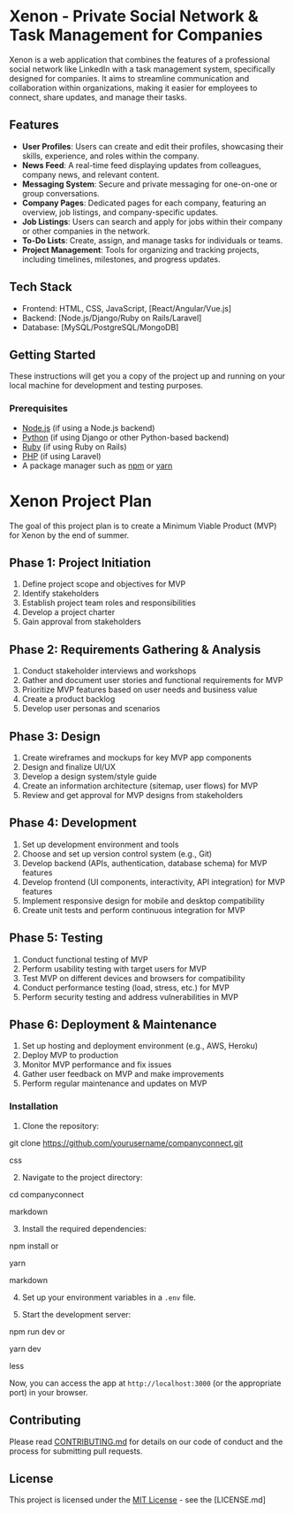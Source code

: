   # Xenon - Private Social Network & Task Management for Companies

Xenon is a web application that combines the features of a professional social network like LinkedIn with a task management system, specifically designed for companies. It aims to streamline communication and collaboration within organizations, making it easier for employees to connect, share updates, and manage their tasks.

## Features

- **User Profiles**: Users can create and edit their profiles, showcasing their skills, experience, and roles within the company.
- **News Feed**: A real-time feed displaying updates from colleagues, company news, and relevant content.
- **Messaging System**: Secure and private messaging for one-on-one or group conversations.
- **Company Pages**: Dedicated pages for each company, featuring an overview, job listings, and company-specific updates.
- **Job Listings**: Users can search and apply for jobs within their company or other companies in the network.
- **To-Do Lists**: Create, assign, and manage tasks for individuals or teams.
- **Project Management**: Tools for organizing and tracking projects, including timelines, milestones, and progress updates.

## Tech Stack

- Frontend: HTML, CSS, JavaScript, [React/Angular/Vue.js]
- Backend: [Node.js/Django/Ruby on Rails/Laravel]
- Database: [MySQL/PostgreSQL/MongoDB]

## Getting Started

These instructions will get you a copy of the project up and running on your local machine for development and testing purposes.

### Prerequisites

- [Node.js](https://nodejs.org/) (if using a Node.js backend)
- [Python](https://www.python.org/) (if using Django or other Python-based backend)
- [Ruby](https://www.ruby-lang.org/) (if using Ruby on Rails)
- [PHP](https://www.php.net/) (if using Laravel)
- A package manager such as [npm](https://www.npmjs.com/) or [yarn](https://yarnpkg.com/)


# Xenon Project Plan

The goal of this project plan is to create a Minimum Viable Product (MVP) for Xenon by the end of summer.

## Phase 1: Project Initiation

1. Define project scope and objectives for MVP
2. Identify stakeholders
3. Establish project team roles and responsibilities
4. Develop a project charter
5. Gain approval from stakeholders

## Phase 2: Requirements Gathering & Analysis

1. Conduct stakeholder interviews and workshops
2. Gather and document user stories and functional requirements for MVP
3. Prioritize MVP features based on user needs and business value
4. Create a product backlog
5. Develop user personas and scenarios

## Phase 3: Design

1. Create wireframes and mockups for key MVP app components
2. Design and finalize UI/UX
3. Develop a design system/style guide
4. Create an information architecture (sitemap, user flows) for MVP
5. Review and get approval for MVP designs from stakeholders

## Phase 4: Development

1. Set up development environment and tools
2. Choose and set up version control system (e.g., Git)
3. Develop backend (APIs, authentication, database schema) for MVP features
4. Develop frontend (UI components, interactivity, API integration) for MVP features
5. Implement responsive design for mobile and desktop compatibility
6. Create unit tests and perform continuous integration for MVP

## Phase 5: Testing

1. Conduct functional testing of MVP
2. Perform usability testing with target users for MVP
3. Test MVP on different devices and browsers for compatibility
4. Conduct performance testing (load, stress, etc.) for MVP
5. Perform security testing and address vulnerabilities in MVP

## Phase 6: Deployment & Maintenance

1. Set up hosting and deployment environment (e.g., AWS, Heroku)
2. Deploy MVP to production
3. Monitor MVP performance and fix issues
4. Gather user feedback on MVP and make improvements
5. Perform regular maintenance and updates on MVP

### Installation

1. Clone the repository:

git clone https://github.com/yourusername/companyconnect.git

css


2. Navigate to the project directory:

cd companyconnect

markdown


3. Install the required dependencies:

npm install
or

yarn

markdown


4. Set up your environment variables in a `.env` file.

5. Start the development server:

npm run dev
or

yarn dev

less


Now, you can access the app at `http://localhost:3000` (or the appropriate port) in your browser.

## Contributing

Please read [CONTRIBUTING.md](CONTRIBUTING.md) for details on our code of conduct and the process for submitting pull requests.

## License

This project is licensed under the [MIT License](LICENSE.md) - see the [LICENSE.md]
